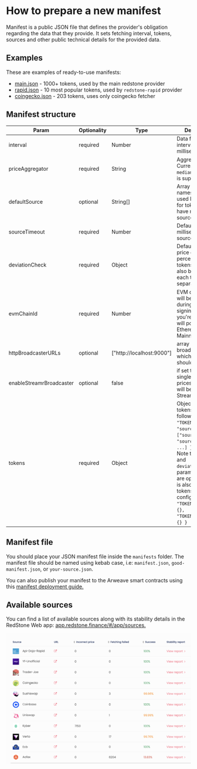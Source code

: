 # How to prepare a new manifest

Manifest is a public JSON file that defines the provider's obligation regarding the data that they provide. It sets fetching interval, tokens, sources and other public technical details for the provided data.

## Examples

These are examples of ready-to-use manifests:

- [main.json](../manifests/main.json) - 1000+ tokens, used by the main redstone provider
- [rapid.json](../manifests/rapid.json) - 10 most popular tokens, used by `redstone-rapid` provider
- [coingecko.json](../manifests/coingecko.json) - 203 tokens, uses only coingecko fetcher

## Manifest structure

| Param                    | Optionality | Type                      | Description                                                                                                                                                                                                                                                                                        |
| ------------------------ | ----------- | ------------------------- | -------------------------------------------------------------------------------------------------------------------------------------------------------------------------------------------------------------------------------------------------------------------------------------------------- |
| interval                 | required    | Number                    | Data fetching interval in milliseconds                                                                                                                                                                                                                                                             |
| priceAggregator          | required    | String                    | Aggregator id. Currently only `median` aggregator is supported                                                                                                                                                                                                                                     |
| defaultSource            | optional    | String[]                  | Array of fetcher names that will be used by default for tokens that have no specified sources                                                                                                                                                                                                      |
| sourceTimeout            | required    | Number                    | Default timeout in milliseconds for sources                                                                                                                                                                                                                                                        |
| deviationCheck           | required    | Object                    | Default maximum price deviation percent for tokens. It may also be set for each token separately                                                                                                                                                                                                   |
| evmChainId               | required    | Number                    | EVM chain id, that will be used during EVM price signing. Pass `1` if you're not sure, it will point to the Ethereum Mainnet.                                                                                                                                                                      |
| httpBroadcasterURLs      | optional    | ["http://localhost:9000"] | array of urls for broadcasters to which prices should be sent                                                                                                                                                                                                                                      |
| enableStreamrBroadcaster | optional    | false                     | if set to true, single prices and prices packages will be sent to Streamr                                                                                                                                                                                                                          |
| tokens                   | required    | Object                    | Object with tokens in the following format: `{ "TOKEN_SYMBOL": { "source": ["source-name-1", "source-name-2", ...] }, ... }`. Note that `source` and `deviationCheck` params per token are optional. This is also a correct tokens configuration: `{ "TOKEN_SYMBOL_1": {}, "TOKEN_SYMBOL_2": {} }` |

## Manifest file

You should place your JSON manifest file inside the `manifests` folder. The manifest file should be named using kebab case, i.e: `manifest.json`, `good-manifest.json`, or `your-source.json`.

You can also publish your manifest to the Arweave smart contracts using this [manifest deployment guide.](./DEPLOY_MANIFEST_ON_ARWEAVE.md)

## Available sources

You can find a list of available sources along with its stability details in the RedStone Web app: [app.redstone.finance/#/app/sources.](https://app.redstone.finance/#/app/sources)

![sources screenshot](img/sources-screenshot.png)
